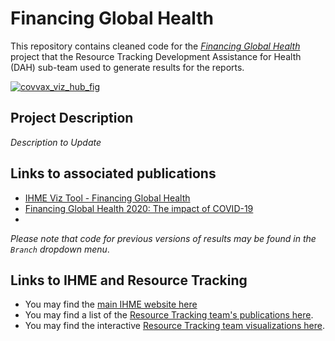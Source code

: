 # Financing Global Health

This repository contains cleaned code for the [_Financing Global Health_](https://www.healthdata.org/policy-report/financing-global-health-2020-impact-covid-19) project that the Resource Tracking Development Assistance for Health (DAH) sub-team used to generate results for the reports.

[![covvax_viz_hub_fig](3-Archive/Figures/VizHub_COVID_spending_vaccine_delivery_20221221.gif "full_view")](https://vizhub.healthdata.org/covid-spending/)

## Project Description
_Description to Update_

## Links to associated publications 

* [IHME Viz Tool - Financing Global Health](https://vizhub.healthdata.org/fgh/)
* [Financing Global Health 2020: The impact of COVID-19](https://www.healthdata.org/policy-report/financing-global-health-2020-impact-covid-19)
*

*Please note that code for previous versions of results may be found in the `Branch` dropdown menu*.

## Links to IHME and Resource Tracking
* You may find the [main IHME website here](http://www.healthdata.org/)
* You may find a list of the [Resource Tracking team's publications here](http://www.healthdata.org/health-financing/publications). 
* You may find the interactive [Resource Tracking team visualizations here](https://vizhub.healthdata.org/fgh/).
